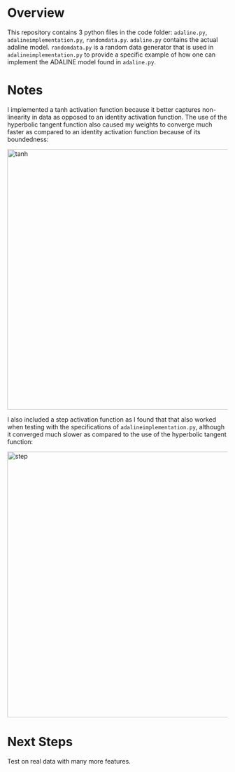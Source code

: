# Overview

This repository contains 3 python files in the code folder: `adaline.py`, `adalineimplementation.py`, `randomdata.py`. `adaline.py` contains the actual adaline model. `randomdata.py` is a random data generator that is used in `adalineimplementation.py` to provide a specific example of how one can implement the ADALINE model found in `adaline.py`. 

# Notes

I implemented a tanh activation function because it better captures non-linearity in data as opposed to an identity activation function. The use of the hyperbolic tangent function also caused my weights to converge much faster as compared to an identity activation function because of its boundedness:

<img width="596" alt="tanh" src="https://github.com/aryanshri123/AdalineImplementation/assets/153876046/d97a151e-f207-4517-8936-9bf71640bee9">

I also included a step activation function as I found that that also worked when testing with the specifications of `adalineimplementation.py`, although it converged much slower as compared to the use of the hyperbolic tangent function:

<img width="608" alt="step" src="https://github.com/aryanshri123/AdalineImplementation/assets/153876046/48766f0a-0923-4610-9ce1-e323d374f04f">

# Next Steps

Test on real data with many more features.
